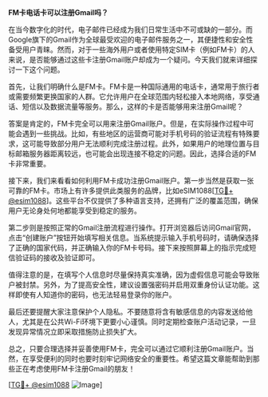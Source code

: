 **FM卡电话卡可以注册Gmail吗？**

在当今数字化的时代，电子邮件已经成为我们日常生活中不可或缺的一部分。而Google旗下的Gmail作为全球最受欢迎的电子邮件服务之一，其便捷性和安全性备受用户青睐。然而，对于一些海外用户或者使用特定SIM卡（例如FM卡）的人来说，是否能够通过这些卡注册Gmail账户却成为一个疑问。今天我们就来详细探讨一下这个问题。

首先，让我们明确什么是FM卡。FM卡是一种国际通用的电话卡，通常用于旅行者或需要频繁更换国家的人群。它允许用户在全球范围内轻松接入本地网络，享受通话、短信以及数据流量等服务。那么，这样的卡是否能够用来注册Gmail呢？

答案是肯定的，FM卡完全可以用来注册Gmail账户。但是，在实际操作过程中可能会遇到一些挑战。比如，有些地区的运营商可能对手机号码的验证流程有特殊要求，这可能导致部分用户无法顺利完成注册过程。此外，如果用户的地理位置与目标邮箱服务器距离较远，也可能会出现连接不稳定的问题。因此，选择合适的FM卡非常重要。

接下来，我们来看看如何利用FM卡成功注册Gmail账户。第一步当然是获取一张可靠的FM卡。市场上有许多提供此类服务的品牌，比如eSIM1088[[TG💪+ @esim1088](https://t.me/s/esim1088)]。这些平台不仅提供了多种语言支持，还拥有广泛的覆盖范围，确保用户无论身处何地都能享受到稳定的服务。

第二步则是按照正常的Gmail注册流程进行操作。打开浏览器后访问Gmail官网，点击“创建账户”按钮开始填写相关信息。当系统提示输入手机号码时，请确保选择了正确的国家代码，并正确输入你的FM卡号码。接下来按照屏幕上的指示完成短信验证码的接收及验证即可。

值得注意的是，在填写个人信息时尽量保持真实准确，因为虚假信息可能会导致账户被封禁。另外，为了提高安全性，建议设置强密码并启用双重身份认证功能。这样即使有人知道你的密码，也无法轻易登录你的账户。

最后还要提醒大家注意保护个人隐私。不要随意将含有敏感信息的内容发送给他人，尤其是在公共Wi-Fi环境下更要小心谨慎。同时定期检查账户活动记录，一旦发现异常情况立即采取措施防止损失扩大。

总之，只要合理选择并妥善使用FM卡，完全可以通过它顺利注册Gmail账户。当然，在享受便利的同时也要时刻牢记网络安全的重要性。希望这篇文章能帮助到那些正在考虑使用FM卡注册Gmail的朋友！

[[TG💪+ @esim1088](https://t.me/s/esim1088) ![Image](https://i.postimg.cc/4NQfJmqS/Snipaste-2025-05-13-00-14-12.png)]